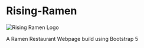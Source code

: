 # Rising-Ramen
![Rising Ramen Logo]("https://raw.githubusercontent.com/Ansub/Rising-Ramen/master/images/github/logo%20(1).png)


A Ramen Restaurant Webpage build using Bootstrap 5 
